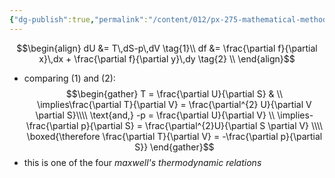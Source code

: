 ```yaml
---
{"dg-publish":true,"permalink":"/content/012/px-275-mathematical-methods/term-1/a-differentiation/1-introduction-a1-and-a2/px-275-a2c-maxwell-s-thermodynamic-relation/","noteIcon":"1","created":"2025-08-27T13:14:08.515+01:00","updated":"2024-11-26T10:03:57.000+00:00"}
---
```


$$\begin{align} 
	dU &= T\,dS-p\,dV \tag{1}\\
	df &= \frac{\partial f}{\partial x}\,dx + \frac{\partial f}{\partial y}\,dy \tag{2} \\
\end{align}$$
- comparing (1) and (2): 
$$\begin{gather}
		T = \frac{\partial U}{\partial S} & \\
		\implies\frac{\partial T}{\partial V} = \frac{\partial^{2} U}{\partial V \partial S}\\\\
		\text{and,}
		-p = \frac{\partial U}{\partial V} \\
		\implies- \frac{\partial p}{\partial S} = \frac{\partial^{2}U}{\partial S \partial V} \\\\
		\boxed{\therefore \frac{\partial T}{\partial V} = -\frac{\partial p}{\partial S}}
\end{gather}$$
- this is one of the four *maxwell's thermodynamic relations*
